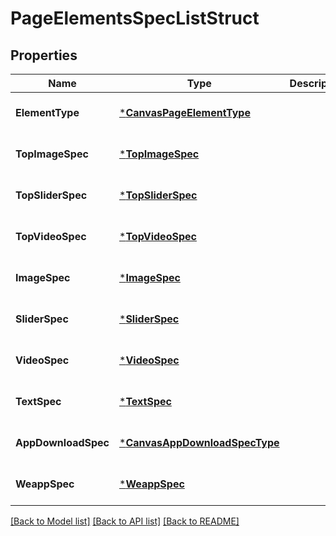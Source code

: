 # PageElementsSpecListStruct

## Properties
Name | Type | Description | Notes
------------ | ------------- | ------------- | -------------
**ElementType** | [***CanvasPageElementType**](CanvasPageElementType.md) |  | [optional] [default to null]
**TopImageSpec** | [***TopImageSpec**](top_image_spec.md) |  | [optional] [default to null]
**TopSliderSpec** | [***TopSliderSpec**](top_slider_spec.md) |  | [optional] [default to null]
**TopVideoSpec** | [***TopVideoSpec**](top_video_spec.md) |  | [optional] [default to null]
**ImageSpec** | [***ImageSpec**](image_spec.md) |  | [optional] [default to null]
**SliderSpec** | [***SliderSpec**](slider_spec.md) |  | [optional] [default to null]
**VideoSpec** | [***VideoSpec**](video_spec.md) |  | [optional] [default to null]
**TextSpec** | [***TextSpec**](text_spec.md) |  | [optional] [default to null]
**AppDownloadSpec** | [***CanvasAppDownloadSpecType**](canvas_app_download_spec_type.md) |  | [optional] [default to null]
**WeappSpec** | [***WeappSpec**](weapp_spec.md) |  | [optional] [default to null]

[[Back to Model list]](../README.md#documentation-for-models) [[Back to API list]](../README.md#documentation-for-api-endpoints) [[Back to README]](../README.md)


